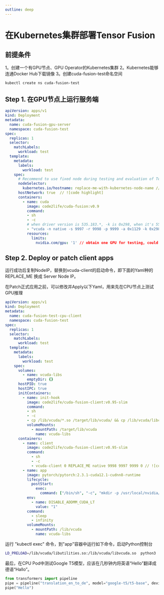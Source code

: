 ```yaml
---
outline: deep
---
```


# 在Kubernetes集群部署Tensor Fusion

## 前提条件

1。创建一个有GPU节点、GPU Operator的Kubernetes集群
2。Kubernetes能够连通Docker Hub下载镜像
3。创建cuda-fusion-test命名空间

```bash
kubectl create ns cuda-fusion-test
```

## Step 1. 在GPU节点上运行服务端

```yaml
apiVersion: apps/v1
kind: Deployment
metadata:
  name: cuda-fusion-gpu-server
  namespace: cuda-fusion-test
spec:
  replicas: 1
  selector:
    matchLabels:
      workload: test
  template:
    metadata:
      labels:
        workload: test
    spec:
      # Recommend to use fixed node during testing and evaluation of TensorFusion
      nodeSelector:  
        kubernetes.io/hostname: replace-me-with-kubernetes-node-name // [!code highlight]
      hostNetwork: true  // ![code highlight]
      containers:
        - name: cuda
          image: code2life/cuda-fusion:v0.9
          command: 
          - sh
          - -c 
          # when driver version is 535.183.*, -k is 0x298, when it's 550.*, -k is 0x268 // ![!code highlight]
          - "vcuda -n native -s 9997 -r 9998 -p 9999 -a 0x1129 -k 0x298" // [!code highlight]
          resources:
            limits:
              nvidia.com/gpu: '1' // obtain one GPU for testing, could be multiple [!code highlight]
```

## Step 2. Deploy or patch client apps

运行成功后复制NodeIP，替换到vcuda-client的启动命令，即下面的Yaml种的 REPLACE_ME 换成 Server Node IP。

在Patch正式应用之前，可以修改并Apply以下Yaml，用来先在CPU节点上测试GPU推理

```yaml
apiVersion: apps/v1
kind: Deployment
metadata:
  name: cuda-fusion-test-cpu-client
  namespace: cuda-fusion-test
spec:
  replicas: 1
  selector:
    matchLabels:
      workload: test
  template:
    metadata:
      labels:
        workload: test
    spec:
      volumes:
        - name: vcuda-libs
          emptyDir: {}
      hostPID: true
      hostIPC: true
      initContainers:
        - name: init-hook
          image: code2life/cuda-fusion-client:v0.95-slim
          command: 
          - sh
          - -c
          - cp /lib/vcuda/*.so /target/lib/vcuda/ && cp /lib/vcuda/libcuda.so.1 /target/lib/vcuda/ 
          volumeMounts:
            - mountPath: /target/lib/vcuda
              name: vcuda-libs
      containers:
        - name: client
          image: code2life/cuda-fusion-client:v0.95-slim
          command:
            - sh
            - -c
            - vcuda-client 0 REPLACE_ME native 9998 9997 9999 0 // ![code highlight]
        - name: app
          image: pytorch/pytorch:2.3.1-cuda12.1-cudnn8-runtime
          lifecycle:
            postStart:
              exec:
                command: ["/bin/sh", "-c", "mkdir -p /usr/local/nvidia/lib/ && cp -r /lib/vcuda/libcuda.so.1 /usr/local/nvidia/lib/ && pip3 install transformers sentencepiece"]
          env:
            - name: DISABLE_ADDMM_CUDA_LT
              value: "1"
          command:
            - sleep
            - infinity
          volumeMounts:
            - mountPath: /lib/vcuda
              name: vcuda-libs
```

运行 "kubectl exec" 命令，到"app"容器中运行如下命令，启动Python控制台

```bash
LD_PRELOAD=/lib/vcuda/libutilities.so:/lib/vcuda/libvcuda.so  python3
```

最后，在CPU Pod中测试Google T5模型，应该在几秒钟内将英语“Hello”翻译成德语“Hallo”。

```python
from transformers import pipeline
pipe = pipeline("translation_en_to_de", model="google-t5/t5-base", device="cuda:0")
pipe("Hello")
```
